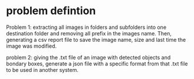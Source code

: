 # problem defintion

Problem 1: extracting all images in folders and subfolders into one destination folder and removing all prefix in the images name. Then, generating a csv report file to save the 
image name, size and last time the image was modified.

problem 2: giving the .txt file of an image with detected objects and bondary boxes, generate a json file with a specific format from that .txt file to be used in another system.
